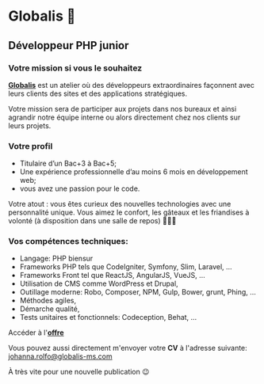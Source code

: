 # Globalis 🐘
## Développeur PHP junior

### Votre mission si vous le souhaitez 

[**Globalis**](https://www.globalis-ms.com/) est un atelier où des développeurs extraordinaires façonnent avec leurs clients des sites et des applications stratégiques.

Votre mission sera de participer aux projets dans nos bureaux et ainsi agrandir notre équipe interne ou alors directement chez nos clients sur leurs projets.


### Votre profil

- Titulaire d’un Bac+3 à Bac+5; 
- Une expérience professionnelle d’au moins 6 mois en développement web;
- vous avez une passion pour le code.

Votre atout : vous êtes curieux des nouvelles technologies avec une personnalité unique. Vous aimez le confort, les gâteaux et les friandises à volonté (à disposition dans une salle de repos) 🍭🧁🍩 

### Vos compétences techniques:
 

- Langage: PHP biensur
- Frameworks PHP tels que CodeIgniter, Symfony, Slim, Laravel, …
- Frameworks Front tel que ReactJS, AngularJS, VueJS, …
- Utilisation de CMS comme WordPress et Drupal,
- Outillage moderne: Robo, Composer, NPM, Gulp, Bower, grunt, Phing, …
- Méthodes agiles,
- Démarche qualité,
- Tests unitaires et fonctionnels: Codeception, Behat, …

Accéder à l'[**offre**](https://www.globalis-ms.com/jobs/offres-emploi-stage-mission/developpeur-nodejs/ "C'est parti")  

Vous pouvez aussi directement m'envoyer votre **CV** à l'adresse suivante: <johanna.rolfo@globalis-ms.com>

À très vite pour une nouvelle publication 😉